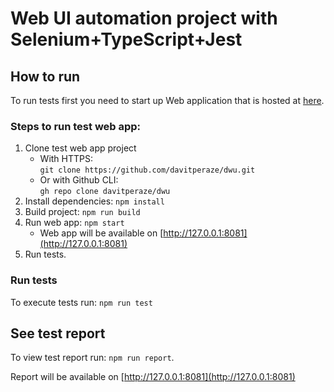 # Web UI automation project with Selenium+TypeScript+Jest

## How to run

To run tests first you need to start up Web application that is hosted at [here](https://github.com/davitperaze/dwu).

### Steps to run test web app:

1. Clone test web app project
    - With HTTPS:<br>`git clone https://github.com/davitperaze/dwu.git`
    - Or with Github CLI:<br>`gh repo clone davitperaze/dwu`
2. Install dependencies: `npm install`
3. Build project: `npm run build`
4. Run web app: `npm start`
   - Web app will be available on [http://127.0.0.1:8081](http://127.0.0.1:8081)
5. Run tests.

### Run tests

To execute tests run: `npm run test`

## See test report

To view test report run: `npm run report`.

Report will be available on [http://127.0.0.1:8081](http://127.0.0.1:8081)